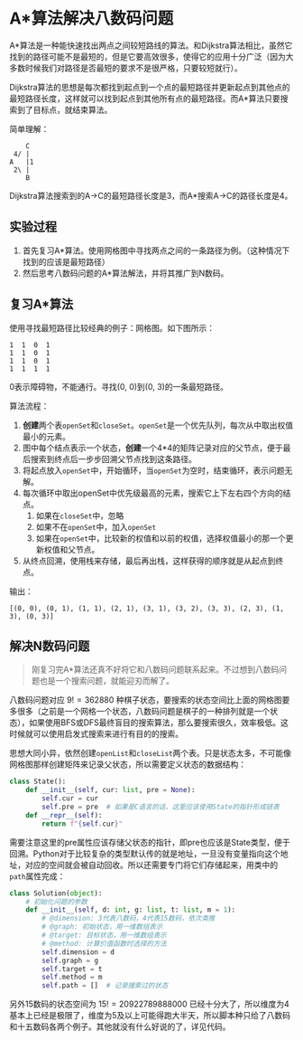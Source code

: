 # A*算法解决八数码问题
A*算法是一种能快速找出两点之间较短路线的算法。和Dijkstra算法相比，虽然它找到的路径可能不是最短的，但是它要高效很多，使得它的应用十分广泛（因为大多数时候我们对路径是否最短的要求不是很严格，只要较短就行）。

Dijkstra算法的思想是每次都找到起点到一个点的最短路径并更新起点到其他点的最短路径长度，这样就可以找到起点到其他所有点的最短路径。而A*算法只要搜索到了目标点，就结束算法。

简单理解：
```
    C
 4/ |
A   |1
 2\ |
    B
```
Dijkstra算法搜索到的A->C的最短路径长度是3，而A*搜索A->C的路径长度是4。

## 实验过程
1. 首先复习A*算法。使用网格图中寻找两点之间的一条路径为例。（这种情况下找到的应该是最短路径）
2. 然后思考八数码问题的A*算法解法，并将其推广到N数码。

## 复习A*算法
使用寻找最短路径比较经典的例子：网格图。如下图所示：

```
1  1  0  1
1  1  0  1
1  1  0  1
1  1  1  1
```
0表示障碍物，不能通行。寻找(0, 0)到(0, 3)的一条最短路径。

算法流程：
1. **创建**两个表`openSet`和`closeSet`。`openSet`是一个优先队列，每次从中取出权值最小的元素。
2. 图中每个结点表示一个状态，**创建**一个4*4的矩阵记录对应的父节点，便于最后搜索到终点后一步步回溯父节点找到这条路径。
3. 将起点放入`openSet`中，开始循环，当`openSet`为空时，结束循环，表示问题无解。
4. 每次循环中取出openSet中优先级最高的元素，搜索它上下左右四个方向的结点。
   1. 如果在`closeSet`中，忽略
   2. 如果不在`openSet`中，加入`openSet`
   3. 如果在`openSet`中，比较新的权值和以前的权值，选择权值最小的那一个更新权值和父节点。
5. 从终点回溯，使用栈来存储，最后再出栈，这样获得的顺序就是从起点到终点。

输出：
```
[(0, 0), (0, 1), (1, 1), (2, 1), (3, 1), (3, 2), (3, 3), (2, 3), (1, 3), (0, 3)]
```

## 解决N数码问题

> 刚复习完A*算法还真不好将它和八数码问题联系起来。不过想到八数码问题也是一个搜索问题，就能迎刃而解了。

八数码问题对应 $9!=362880$ 种棋子状态，要搜索的状态空间比上面的网格图要多很多（之前是一个网格一个状态，八数码问题是棋子的一种排列就是一个状态），如果使用BFS或DFS最终盲目的搜索算法，那么要搜索很久，效率极低。这时候就可以使用启发式搜索来进行有目的的搜索。

思想大同小异，依然创建`openList`和`closeList`两个表。只是状态太多，不可能像网格图那样创建矩阵来记录父状态，所以需要定义状态的数据结构：
```python
class State():
    def __init__(self, cur: list, pre = None):
        self.cur = cur
        self.pre = pre  # 如果是C语言的话，这里应该使用State的指针形成链表
    def __repr__(self):
        return f"{self.cur}"
```

需要注意这里的pre属性应该存储父状态的指针，即pre也应该是State类型，便于回溯。Python对于比较复杂的类型默认传的就是地址，一旦没有变量指向这个地址，对应的空间就会被自动回收。所以还需要专门将它们存储起来，用类中的`path`属性完成：
```python
class Solution(object):
    # 初始化问题的参数
    def __init__(self, d: int, g: list, t: list, m = 1):
        # @dimension: 3代表八数码，4代表15数码，依次类推
        # @graph: 初始状态，用一维数组表示
        # @target: 目标状态，用一维数组表示
        # @method: 计算价值函数时选择的方法
        self.dimension = d
        self.graph = g
        self.target = t
        self.method = m
        self.path = []  # 记录搜索过的状态
```

另外15数码的状态空间为 $15!=20922789888000$ 已经十分大了，所以维度为4基本上已经是极限了，维度为5及以上可能得跑大半天，所以脚本种只给了八数码和十五数码各两个例子。其他就没有什么好说的了，详见代码。